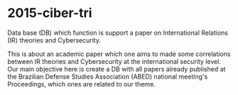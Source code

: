# 2015-ciber-tri
Data base (DB) which function is support a paper on International Relations (IR) theories and Cybersecurity.

This is about an academic paper which one aims to made some correlations between IR theories and Cybersecurity at the international security level. 
Our main objective here is create a DB with all papers already published at the Brazilian Defense Studies Association (ABED) national meeting's Proceedings, which ones are related to our theme.
